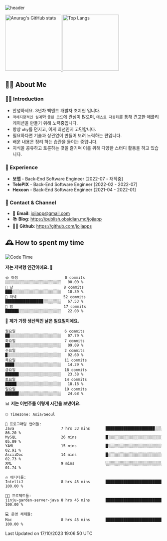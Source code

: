 ![header](https://capsule-render.vercel.app/api?type=transparent&fontColor=6b32af&height=200&text=Back-End%20Developer&fontSize=60)

<a href="#">
  <img height="180px" src="https://github-readme-stats.vercel.app/api?username=jojiapps&show_icons=true&theme=midnight-purple&locale=kr" alt="Anurag's GitHub stats"/>
</a>

<a href="#">
  <img height="180px" src="https://github-readme-stats.vercel.app/api/top-langs/?username=jojiapps&theme=midnight-purple&layout=compact&locale=kr" alt="Top Langs"/>
</a>

## 💁‍♂️ About Me

### 🙇‍♂️ Introduction

- 안녕하세요. 3년차 백엔드 개발자 조지헌 입니다.
- `객체지향적인 설계`와 `클린 코드`에 관심이 많으며, `테스트 자동화`를 통해 견고한 애플리케이션을 만들기 위해 노력중입니다.
- 항상 `why`를 던지고, 이게 최선인지 고민합니다.
- 필요하다면 기술과 상관없이 만들어 보려 노력하는 편입니다.
- 배운 내용은 정리 하는 습관을 들이는 중입니다.
- 지식을 공유하고 토론하는 것을 즐기며 이를 위해 다양한 스터디 활동을 하고 있습니다.

### 💼 Experience

- **보맵** - Back-End Software Engineer [2022-07 - 재직중]
- **TelePIX** - Back-End Software Engineer [2022-02 - 2022-07]
- **Hexcon** - Back-End Software Engineer [2021-04 - 2022-01]

### 🤝 Contact & Channel

- 📧 **Email**: jojiapp@gmail.com
- 📚 **Blog**: https://publish.obsidian.md/jojiapp
- 👨‍💻 **Github**: https://github.com/jojiapps

## 🕰 How to spent my time
<!--START_SECTION:waka-->
![Code Time](http://img.shields.io/badge/Code%20Time-595%20hrs%209%20mins-blue)

**저는 저녁형 인간이에요. 🦉** 

```text
🌞 아침                     0 commits           ░░░░░░░░░░░░░░░░░░░░░░░░░   00.00 % 
🌆 낮　                     8 commits           ███░░░░░░░░░░░░░░░░░░░░░░   10.39 % 
🌃 저녁                     52 commits          █████████████████░░░░░░░░   67.53 % 
🌙 밤　                     17 commits          ██████░░░░░░░░░░░░░░░░░░░   22.08 % 
```
📅 **제가 가장 생산적인 날은 일요일이에요.** 

```text
월요일                      6 commits           ██░░░░░░░░░░░░░░░░░░░░░░░   07.79 % 
화요일                      7 commits           ██░░░░░░░░░░░░░░░░░░░░░░░   09.09 % 
수요일                      2 commits           █░░░░░░░░░░░░░░░░░░░░░░░░   02.60 % 
목요일                      11 commits          ████░░░░░░░░░░░░░░░░░░░░░   14.29 % 
금요일                      18 commits          ██████░░░░░░░░░░░░░░░░░░░   23.38 % 
토요일                      14 commits          █████░░░░░░░░░░░░░░░░░░░░   18.18 % 
일요일                      19 commits          ██████░░░░░░░░░░░░░░░░░░░   24.68 % 
```


📊 **저는 이번주를 이렇게 시간을 보냈어요.** 

```text
🕑︎ Timezone: Asia/Seoul

💬 프로그래밍 언어들: 
Java                     7 hrs 33 mins       ██████████████████████░░░   86.20 % 
MySQL                    26 mins             █░░░░░░░░░░░░░░░░░░░░░░░░   05.09 % 
YAML                     15 mins             █░░░░░░░░░░░░░░░░░░░░░░░░   02.91 % 
AsciiDoc                 14 mins             █░░░░░░░░░░░░░░░░░░░░░░░░   02.73 % 
XML                      9 mins              ░░░░░░░░░░░░░░░░░░░░░░░░░   01.74 % 

🔥 에디터들: 
IntelliJ                 8 hrs 45 mins       █████████████████████████   100.00 % 

🐱‍💻 프로젝트들: 
jinju-garden-server-java 8 hrs 45 mins       █████████████████████████   100.00 % 

💻 운영 체제들: 
Mac                      8 hrs 45 mins       █████████████████████████   100.00 % 
```


 Last Updated on 17/10/2023 19:06:50 UTC
<!--END_SECTION:waka-->
